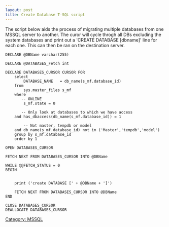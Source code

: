 ```yaml
---
layout: post 
title: Create Database T-SQL script
---
```


The script below aids the process of migrating multiple databases from
one MSSQL server to another. The curor will cycle throgh all DBs
excluding the system databases and print out a \'CREATE DATABASE
\[dbname\]\' line for each one. This can then be ran on the destination
server.

    DECLARE @DBName varchar(255)

    DECLARE @DATABASES_Fetch int

    DECLARE DATABASES_CURSOR CURSOR FOR
        select
            DATABASE_NAME   = db_name(s_mf.database_id)
        from
            sys.master_files s_mf
        where
           -- ONLINE
            s_mf.state = 0 

           -- Only look at databases to which we have access
        and has_dbaccess(db_name(s_mf.database_id)) = 1 

            -- Not master, tempdb or model
        and db_name(s_mf.database_id) not in ('Master','tempdb','model')
        group by s_mf.database_id
        order by 1

    OPEN DATABASES_CURSOR

    FETCH NEXT FROM DATABASES_CURSOR INTO @DBName

    WHILE @@FETCH_STATUS = 0
    BEGIN
      

        print ('create DATABASE [' + @DBName + ']')

        FETCH NEXT FROM DATABASES_CURSOR INTO @DBName
    END

    CLOSE DATABASES_CURSOR
    DEALLOCATE DATABASES_CURSOR

[Category: MSSQL](Category:_MSSQL "wikilink")
